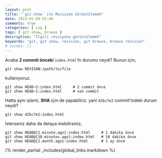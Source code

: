 ```yaml
---
layout: post
title: "`git-show` ile Revizyon Görüntülemek"
date: 2013-01-09 01:49
comments: true
categories: [ Log ]
tags: [ git-show, browse ]
description: "İlgili revizyonu görüntülemek"
keywords: "git, git show, revision, git browse, browse revision"
# asides: []
---
```

Acaba **2 commit önceki** `index.html`‘in durumu neydi? Bunun için;

    git show REVISON:/path/to/file

kullanıyoruz.
<!-- more -->

    git show HEAD~2:index.html     # 2 commit önce
    git show HEAD~1:index.html     # son commit

Hatta aynı işlemi, **SHA** için de yapabiliriz. yani `42bc7e2` commit’indeki
durum neydi?

    git show 42bc7e2:index.html

İsterseniz daha da detaya inebilirsiniz;

    git show HEAD@{1.minute.ago}:index.html     # 1 dakika önce
    git show HEAD@{10.minutes.ago}:index.html   # 10 dakika önce
    git show HEAD@{1.month.ago}:index.html      # 1 ay önce

{% render_partial _includes/global_links.markdown %}
